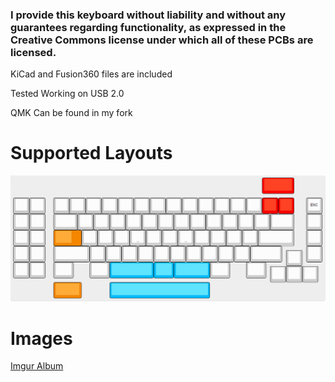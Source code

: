 ### I provide this keyboard without liability and without any guarantees regarding functionality, as expressed in the Creative Commons license under which all of these PCBs are licensed.

KiCad and Fusion360 files are included 

Tested Working on USB 2.0

QMK Can be found in my fork

# Supported Layouts
![Layout.PNG](Layout.PNG)

# Images
[Imgur Album](https://imgur.com/a/08Liv0p)
